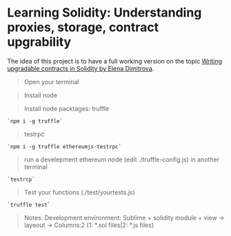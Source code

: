 # Learning Solidity: Understanding proxies, storage, contract upgrability

The idea of this project is to have a full working version on the topic [Writing upgradable contracts in Solidity by Elena Dimitrova](https://blog.colony.io/writing-upgradeable-contracts-in-solidity-6743f0eecc88). 

>Open your terminal

>Install node

>Install node packtages:
>truffle

    `npm i -g truffle`

>testrpc 

    `npm i -g truffle ethereumjs-testrpc`

>run a develepment ethereum node (edit ./truffle-config.js) in another terminal

    `testrcp`

>Test your functions (./test/yourtests.js)

    `truffle test`

>Notes: Development environment: Sublime + solidity module + view -> layeout -> Columns:2 (1: *.sol files|2: *.js files)